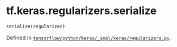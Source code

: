 <div itemscope itemtype="http://developers.google.com/ReferenceObject">
<meta itemprop="name" content="tf.keras.regularizers.serialize" />
</div>

# tf.keras.regularizers.serialize

``` python
serialize(regularizer)
```



Defined in [`tensorflow/python/keras/_impl/keras/regularizers.py`](https://www.tensorflow.org/code/tensorflow/python/keras/_impl/keras/regularizers.py).

